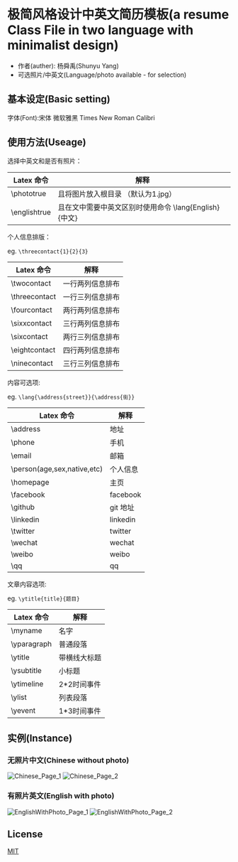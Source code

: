 # 极简风格设计中英文简历模板(a resume Class File in two language with minimalist design)

- 作者(auther): 杨舜禹(Shunyu Yang)
- 可选照片/中英文(Language/photo available - for selection)

## 基本设定(Basic setting)

字体(Font):宋体 微软雅黑 Times New Roman Calibri

## 使用方法(Useage)

选择中英文和是否有照片：

| Latex 命令   | 解释                                                   |
| ------------ | ------------------------------------------------------ |
| \phototrue   | 且将图片放入根目录 （默认为1.jpg）                     |
| \englishtrue | 且在文中需要中英文区别时使用命令  \lang{English}{中文} |

个人信息排版：

eg. `\threecontact{1}{2}{3}`

| Latex 命令    | 解释             |
| ------------- | ---------------- |
| \twocontact   | 一行两列信息排布 |
| \threecontact | 一行三列信息排布 |
| \fourcontact  | 两行两列信息排布 |
| \sixxcontact  | 三行两列信息排布 |
| \sixcontact   | 两行三列信息排布 |
| \eightcontact | 四行两列信息排布 |
| \ninecontact  | 三行三列信息排布 |

内容可选项:

eg. `\lang{\address{street}}{\address{街}}`

| Latex 命令                  | 解释     |
| --------------------------- | -------- |
| \address                    | 地址     |
| \phone                      | 手机     |
| \email                      | 邮箱     |
| \person(age,sex,native,etc) | 个人信息 |
| \homepage                   | 主页     |
| \facebook                   | facebook |
| \github                     | git 地址 |
| \linkedin                   | linkedin |
| \twitter                    | twitter  |
| \wechat                     | wechat   |
| \weibo                      | weibo    |
| \qq                         | qq       |

文章内容选项:

eg. `\ytitle{title}{题目}`

| Latex 命令  | 解释         |
| ----------- | ------------ |
| \myname     | 名字         |
| \yparagraph | 普通段落     |
| \ytitle     | 带横线大标题 |
| \ysubtitle  | 小标题       |
| \ytimeline  | 2*2时间事件  |
| \ylist      | 列表段落     |
| \yevent     | 1*3时间事件  |

## 实例(Instance)

### 无照片中文(Chinese without photo)

![Chinese_Page_1](./demo/Chinese_Page_1.png)
![Chinese_Page_2](./demo/Chinese_Page_2.png)

### 有照片英文(English with photo)

![EnglishWithPhoto_Page_1](./demo/EnglishWithPhoto_Page_1.png)
![EnglishWithPhoto_Page_2](./demo/EnglishWithPhoto_Page_2.png)

## License

[MIT](./LICENSE)
